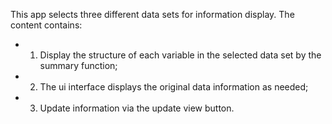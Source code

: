 This app selects three different data sets for information display.
The content contains:
- 1. Display the structure of each variable in the selected data set by the summary function;
- 2. The ui interface displays the original data information as needed;
- 3. Update information via the update view button.
